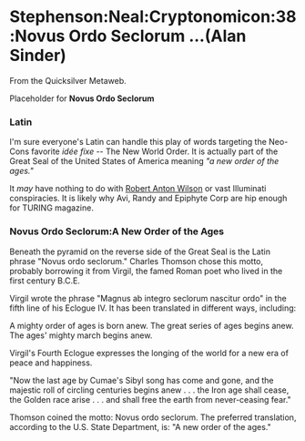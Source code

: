 
# Stephenson:Neal:Cryptonomicon:38:Novus Ordo Seclorum ...(Alan Sinder)

From the Quicksilver Metaweb.

Placeholder for **Novus Ordo Seclorum**
### Latin


I'm sure everyone's Latin can handle this play of words targeting the Neo-Cons favorite *idée fixe* -- The New World Order. It is actually part of the Great Seal of the United States of America meaning *"a new order of the ages."*

It *may* have nothing to do with [Robert Anton Wilson](/robert-anton-wilson) or vast Illuminati conspiracies. It is likely why Avi, Randy and Epiphyte Corp are hip enough for TURING magazine.

### Novus Ordo Seclorum:A New Order of the Ages


Beneath the pyramid on the reverse side of the Great Seal is the Latin phrase "Novus ordo seclorum." Charles Thomson chose this motto, probably borrowing it from Virgil, the famed Roman poet who lived in the first century B.C.E. 

Virgil wrote the phrase "Magnus ab integro seclorum nascitur ordo" in the fifth line of his Eclogue IV. It has been translated in different ways, including: 

A mighty order of ages is born anew. 
The great series of ages begins anew. 
The ages' mighty march begins anew. 

Virgil's Fourth Eclogue expresses the longing of the world for a new era of peace and happiness. 

"Now the last age by Cumae's Sibyl song has come and gone, 
and the majestic roll of circling centuries begins anew . . . 
the Iron age shall cease, the Golden race arise . . . 
and shall free the earth from never-ceasing fear." 

Thomson coined the motto: Novus ordo seclorum. The preferred translation, according to the U.S. State Department, is: "A new order of the ages."
